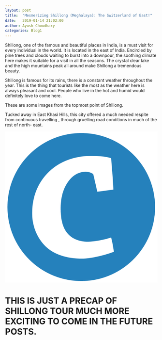 ```yaml
---
layout: post
title:  "Mesmerizing Shillong (Meghalaya): The Switzerland of East!"
date:   2019-01-14 21:02:00
author: Ayush Choudhary
categories: Blog1
---
```


Shillong, one of the famous and beautiful places in India, is a must visit  for every individual in the world. It is located in the east of India. Encircled by pine trees and clouds waiting to burst into a downpour, the soothing climate here makes it suitable for a visit in all the seasons. The crystal clear lake and the high mountains peak all around make Shillong a tremendous beauty.

                                                                                          

Shillong is famous for its rains, there is a constant weather throughout the year. This is the thing that tourists like the most as the weather here is always pleasant and cool.
People who live in the hot and humid would definitely love to come here.



These are some images from the topmost 
point of Shillong.

Tucked away in East Khasi Hills, this city offered a much needed respite from continuous travelling , through gruelling road conditions in much of the rest of north- east.

![shillong](/assets/logo.png)

# THIS IS JUST A PRECAP OF SHILLONG TOUR MUCH MORE EXCITING TO COME IN THE FUTURE POSTS.